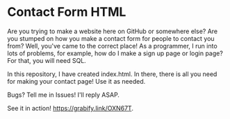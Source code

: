 # Contact Form HTML

Are you trying to make a website here on GitHub or somewhere else? Are you stumped on how you make a contact form for people to contact you from? Well, you've came to the correct place! As a programmer, I run into lots of problems, for example, how do I make a sign up page or login page? For that, you will need SQL.  

In this repository, I have created index.html. In there, there is all you need for making your contact page! Use it as needed.  

Bugs? Tell me in Issues! I'll reply ASAP.  

See it in action! https://grabify.link/OXN67T.

